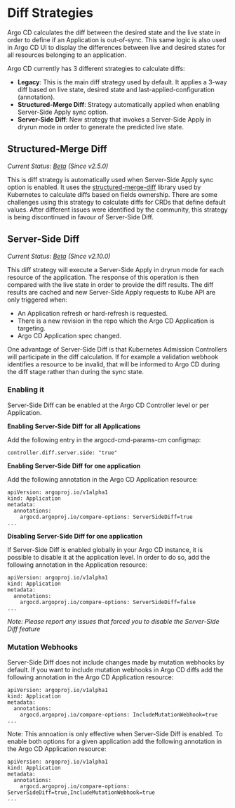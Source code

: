 # Diff Strategies

Argo CD calculates the diff between the desired state and the live
state in order to define if an Application is out-of-sync. This same
logic is also used in Argo CD UI to display the differences between
live and desired states for all resources belonging to an application.

Argo CD currently has 3 different strategies to calculate diffs:

- **Legacy**: This is the main diff strategy used by default. It
  applies a 3-way diff based on live state, desired state and
  last-applied-configuration (annotation).
- **Structured-Merge Diff**: Strategy automatically applied when
  enabling Server-Side Apply sync option. 
- **Server-Side Diff**: New strategy that invokes a Server-Side Apply
  in dryrun mode in order to generate the predicted live state.

## Structured-Merge Diff
*Current Status: [Beta][1] (Since v2.5.0)*

This is diff strategy is automatically used when Server-Side Apply
sync option is enabled. It uses the [structured-merge-diff][2] library
used by Kubernetes to calculate diffs based on fields ownership. There
are some challenges using this strategy to calculate diffs for CRDs
that define default values. After different issues were identified by
the community, this strategy is being discontinued in favour of
Server-Side Diff.

## Server-Side Diff
*Current Status: [Beta][1] (Since v2.10.0)*

This diff strategy will execute a Server-Side Apply in dryrun mode for
each resource of the application. The response of this operation is then
compared with the live state in order to provide the diff results. The
diff results are cached and new Server-Side Apply requests to Kube API
are only triggered when:

- An Application refresh or hard-refresh is requested.
- There is a new revision in the repo which the Argo CD Application is
  targeting.
- Argo CD Application spec changed.

One advantage of Server-Side Diff is that Kubernetes Admission
Controllers will participate in the diff calculation. If for example
a validation webhook identifies a resource to be invalid, that will be
informed to Argo CD during the diff stage rather than during the sync 
state.

### Enabling it

Server-Side Diff can be enabled at the Argo CD Controller level or per
Application.

**Enabling Server-Side Diff for all Applications**

Add the following entry in the argocd-cmd-params-cm configmap:

```
controller.diff.server.side: "true"
```

**Enabling Server-Side Diff for one application**

Add the following annotation in the Argo CD Application resource:

```
apiVersion: argoproj.io/v1alpha1
kind: Application
metadata:
  annotations:
    argocd.argoproj.io/compare-options: ServerSideDiff=true
...
```

**Disabling Server-Side Diff for one application**

If Server-Side Diff is enabled globally in your Argo CD instance, it
is possible to disable it at the application level. In order to do so,
add the following annotation in the Application resource:

```
apiVersion: argoproj.io/v1alpha1
kind: Application
metadata:
  annotations:
    argocd.argoproj.io/compare-options: ServerSideDiff=false
...
```

*Note: Please report any issues that forced you to disable the
Server-Side Diff feature*

### Mutation Webhooks

Server-Side Diff does not include changes made by mutation webhooks by
default. If you want to include mutation webhooks in Argo CD diffs add
the following annotation in the Argo CD Application resource:

```
apiVersion: argoproj.io/v1alpha1
kind: Application
metadata:
  annotations:
    argocd.argoproj.io/compare-options: IncludeMutationWebhook=true
...
```

Note: This annoation is only effective when Server-Side Diff is
enabled. To enable both options for a given application add the
following annotation in the Argo CD Application resource:

```
apiVersion: argoproj.io/v1alpha1
kind: Application
metadata:
  annotations:
    argocd.argoproj.io/compare-options: ServerSideDiff=true,IncludeMutationWebhook=true
...
```

[1]: https://github.com/argoproj/argoproj/blob/main/community/feature-status.md#beta
[2]: https://github.com/kubernetes-sigs/structured-merge-diff

